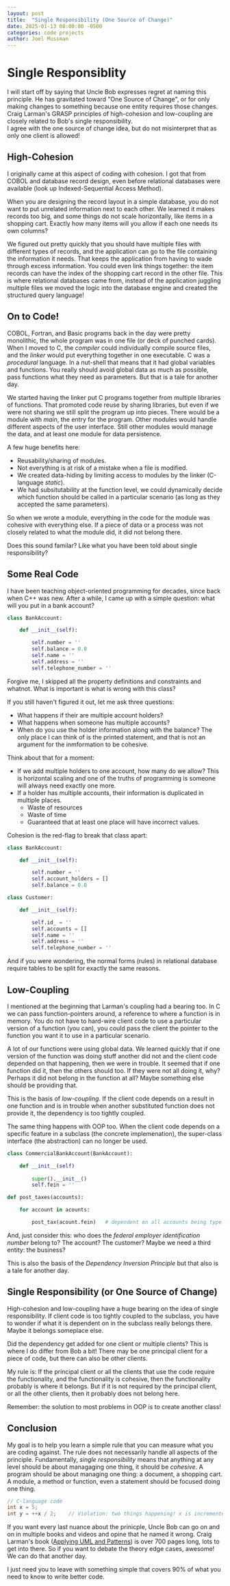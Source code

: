 ```yaml
---
layout: post
title:  "Single Responsibility (One Source of Change)"
date: 2025-01-13 08:00:00 -0500
categories: code projects
author: Joel Mussman
---
```


# Single Responsiblity

I will start off by saying that Uncle Bob expresses regret at naming this principle.
He has gravitated toward "One Source of Change", or for only making changes to something
because one entity requires those changes.
Craig Larman's GRASP principles of high-cohesion and low-coupling are closely
related to Bob's single responsibility.  
I agree with the one source of change idea, but do not misinterpret that as only
one client is allowed!

## High-Cohesion

I originally came at this aspect of coding with cohesion.
I got that from COBOL and database record design, even before relational databases were available
(look up Indexed-Sequential Access Method).

When you are designing the record layout in a simple database, you do not want to put unrelated
information next to each other.
We learned it makes records too big, and some things do not scale horizontally, like items in a shopping cart.
Exactly how many items will you allow if each one needs its own columns?

We figured out pretty quickly that you should have multiple files with different types of records, and the
application can go to the file containing the information it needs.
That keeps the application from having to wade through excess information.
You could even link things together: the item records can have the index of the shopping cart record in the
other file.
This is where relational databases came from, instead of the application juggling multiple files we
moved the logic into the database engine and created the structured query language!

## On to Code!

COBOL, Fortran, and Basic programs back in the day were pretty monolithic, the whole program was in one file (or deck of punched cards).
When I moved to C, the *compiler* could individually compile source files, and the *linker* would
put everything together in one executable.
C was a *procedural* language.
In a nut-shell that means that it had global variables and functions.
You really should avoid global data as much as possible, pass functions what they need as
parameters. But that is a tale for another day.

We started having the linker put C programs together from multiple libraries of functions.
That promoted code reuse by sharing libraries, but even if we were not sharing we still split
the program up into pieces.
There would be a module with *main*, the entry for the program.
Other modules would handle different aspects of the user interface.
Still other modules would manage the data, and at least one module for data persistence.

A few huge benefits here:
* Reusability/sharing of modules.
* Not everything is at risk of a mistake when a file is modified.
* We created data-hiding by limiting access to modules by the linker (C-language *static*).
* We had subsitutability at the function level, we could dynamically decide which function
should be called in a particular scenario (as long as they accepted the same parameters).

So when we wrote a module, everything in the code for the module was cohesive with everything
else.
If a piece of data or a process was not closely related to what the module did, it did not belong there.

Does this sound familar? Like what you have been told about single responsibility?

## Some Real Code

I have been teaching object-oriented programming for decades, since back when C++ was new.
After a while, I came up with a simple question: what will you put in a bank account?

```python
class BankAccount:

    def __init__(self):

        self.number = ''
        self.balance = 0.0
        self.name = ''
        self.address = ''
        self.telephone_number = ''
```

Forgive me, I skipped all the property definitions and constraints and whatnot.
What is important is what is wrong with this class?

If you still haven't figured it out, let me ask three questions:
* What happens if their are multiple account holders?
* What happens when someone has multiple accounts?
* When do you use the holder information along with the balance?
The only place I can think of is the printed statement, and that is not an argument for the
inmformation to be cohesive.

Think about that for a moment:
* If we add multiple holders to one account, how many do we allow?
This is horizontal scaling and 
one of the truths of programming is someone will always need exactly one more.
* If a holder has multiple accounts, their information is duplicated in multiple places.
    * Waste of resources
    * Waste of time
    * Guaranteed that at least one place will have incorrect values.

Cohesion is the red-flag to break that class apart:

```python
class BankAccount:

    def __init__(self):

        self.number = ''
        self.account_holders = []
        self.balance = 0.0

class Customer:

    def __init__(self):

        self.id_ = ''
        self.accounts = []
        self.name = ''
        self.address = ''
        self.telephone_number = ''
```

And if you were wondering, the normal forms (rules) in relational database require tables to be
split for exactly the same reasons.

## Low-Coupling

I mentioned at the beginning that Larman's coupling had a bearing too.
In C we can pass function-pointers around, a reference to where a function is in memory.
You do not have to hard-wire client code to use a particular version of a function (you can),
you could pass the client the pointer to the function you want it to use in a particular scenario.

A lot of our functions were using global data.
We learned quickly that if one version of the function was doing stuff another did not and the
client code depended on that happening, then we were in trouble.
It seemed that if one function did it, then the others should too.
If they were not all doing it, why?
Perhaps it did not belong in the function at all?
Maybe something else should be providing that.

This is the basis of *low-coupling*.
If the client code depends on a result in one function and is in trouble when
another substituted function does not provide it, the dependency is too tightly coupled.

The same thing happens with OOP too.
When the client code depends on a specific feature in a subclass (the concrete implemenation),
the super-class interface (the abstraction) can no longer be used.

```python
class CommercialBankAccount(BankAccount):

    def __init__(self)
        
        super().__init__()
        self.fein = ''

def post_taxes(accounts):

    for account in acounts:

        post_tax(acount.fein)   # dependent on all accounts being type CommercialBankAccount
```
And, just consider this: who does the *federal employer identification number* belong to?
The account?
The customer?
Maybe we need a third entity: the business?

This is also the basis of the *Dependency Inversion Principle*
but that also is a tale for another day.

## Single Responsibility (or One Source of Change)

High-cohesion and low-coupling have a huge bearing on the idea of single responsibility.
If client code is too tightly coupled to the subclass, you have to wonder if what it is
dependent on in the subclass really belongs there.
Maybe it belongs someplace else.

Did the dependency get added for one client or multiple clients?
This is where I do differ from Bob a bit!
There may be one principal client for a piece of code, but there can also be other clients.

My rule is:
If the principal client or all the clients that use the code require the functionality,
and the functionality is cohesive, then the functionality probably is where it belongs.
But if it is not required by the principal client, or all the other clients, then it probably
does not belong here.

Remember: the solution to most problems in OOP is to create another class!

## Conclusion

My goal is to help you learn a simple rule that you can measure what you are coding against.
The rule does not necessarily  handle all aspects of the principle.
Fundamentally, *single responsibility* means that anything at any level should be about
managaging one thing, it should be *cohesive*.
A program should be about managing one thing: a document, a shopping cart.
A module, a method or function, even a statement should be focused doing one thing.

```C
// C-language code
int x = 5;
int y = ++x / 2;    // Violation: two things happening! x is incremented as well.
```

If you want every last nuance about the prinicple,
Uncle Bob can go on and on in multiple books and videos and opine that he named it wrong.
Craig Larman's book ([Applying UML and Patterns](https://www.amazon.com/Applying-UML-Patterns-Introduction-Object-Oriented/dp/0131489062)) is over 700 pages long,
lots to get into there.
So if you want to debate the theory edge cases, awesome!
We can do that another day.

I just need you to leave with something simple that covers 90%
of what you need to know to write better code.
